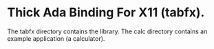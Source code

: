 
Thick Ada Binding For X11 (tabfx).
==============================================================================

The tabfx directory contains the library.
The calc directory contains an example application (a calculator).

